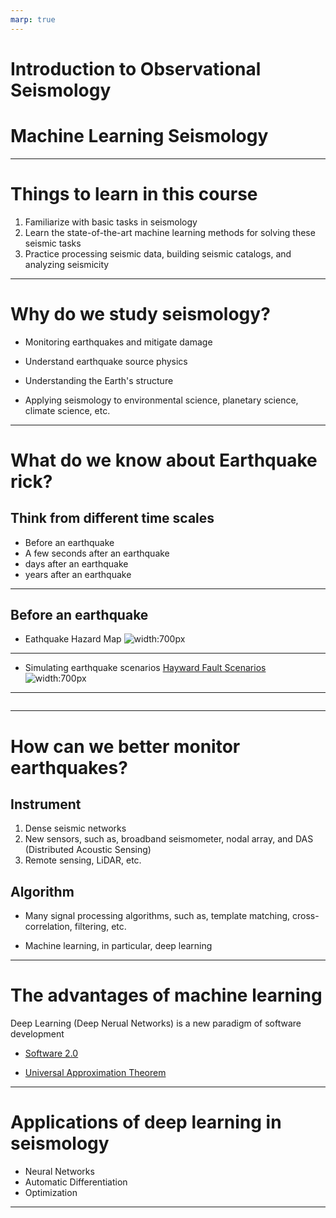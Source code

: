 ```yaml
---
marp: true
---
```


# Introduction to Observational Seismology
# Machine Learning Seismology

---

# Things to learn in this course

1. Familiarize with basic tasks in seismology
2. Learn the state-of-the-art machine learning methods for solving these seismic tasks
3. Practice processing seismic data, building seismic catalogs, and analyzing seismicity

---

# Why do we study seismology?

- Monitoring earthquakes and mitigate damage

- Understand earthquake source physics

- Understanding the Earth's structure

- Applying seismology to environmental science, planetary science, climate science, etc.

---

# What do we know about Earthquake rick?

## Think from different time scales

- Before an earthquake
- A few seconds after an earthquake
- days after an earthquake
- years after an earthquake

---

## Before an earthquake

- Eathquake Hazard Map
![width:700px](https://d9-wret.s3.us-west-2.amazonaws.com/assets/palladium/production/s3fs-public/styles/side_image/public/thumbnails/image/2018nshm-longterm.jpg?itok=6tMRRjk3)

---

- Simulating earthquake scenarios
[Hayward Fault Scenarios](https://earthquake.usgs.gov/education/shakingsimulations/hayward/)
![width:700px](https://earthquake.usgs.gov/education/shakingsimulations/hayward/images/tn-HaywardM72_SanPabloBayEp.jpg)

---

[![]()](https://youtu.be/StTqXEQ2l-Y?t=35s "Everything Is AWESOME")

---

# How can we better monitor earthquakes?

## Instrument

1) Dense seismic networks
2) New sensors, such as, broadband seismometer, nodal array, and DAS (Distributed Acoustic Sensing)
3) Remote sensing, LiDAR, etc.

## Algorithm

- Many signal processing algorithms, such as, template matching, cross-correlation, filtering, etc.

- Machine learning, in particular, deep learning

---

# The advantages of machine learning

Deep Learning (Deep Nerual Networks) is a new paradigm of software development

- [Software 2.0](https://karpathy.medium.com/software-2-0-a64152b37c35)

- [Universal Approximation Theorem](https://en.wikipedia.org/wiki/Universal_approximation_theorem)

---

# Applications of deep learning in seismology

* Neural Networks
* Automatic Differentiation
* Optimization

---

